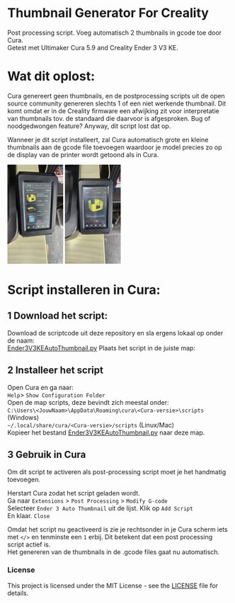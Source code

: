 # Thumbnail Generator For Creality
Post processing script.
Voeg automatisch 2 thumbnails in gcode toe door Cura.  
Getest met Ultimaker Cura 5.9 and Creality Ender 3 V3 KE.  

# Wat dit oplost:
Cura genereert geen thumbnails, en de postprocessing scripts uit de open source community genereren slechts 1 of een niet werkende thumbnail. 
Dit komt omdat er in de Creality firmware een afwijking zit voor interpretatie van thumbnails tov. de standaard die daarvoor is afgesproken. Bug of noodgedwongen feature? Anyway, dit script lost dat op.

Wanneer je dit script installeert, zal Cura automatisch grote en kleine thumbnails aan de gcode file toevoegen waardoor je model precies zo op de display van de printer wordt getoond als in Cura.

<img src="thumb1.jpg"  width="25%" height="25%" alt=""> <img src="thumb2.jpg"  width="25%" height="25%" alt="">   

# Script installeren in Cura:
## 1 Download het script:
Download de scriptcode uit deze repository en sla ergens lokaal op onder de naam:  
[Ender3V3KEAutoThumbnail.py](Ender3V3KEAutoThumbnail.py)
Plaats het script in de juiste map:  

## 2 Installeer het script
Open Cura en ga naar:  
```Help```> ```Show Configuration Folder```  
Open de map scripts, deze bevindt zich meestal onder:  
```C:\Users\<JouwNaam>\AppData\Roaming\cura\<Cura-versie>\scripts``` (Windows)  
```~/.local/share/cura/<Cura-versie>/scripts``` (Linux/Mac)  
Kopieer het bestand [Ender3V3KEAutoThumbnail.py](Ender3V3KEAutoThumbnail.py) naar deze map.  

## 3 Gebruik in Cura
Om dit script te activeren als post-processing script moet je het handmatig toevoegen.

Herstart Cura zodat het script geladen wordt.   
Ga naar ```Extensions``` > ```Post Processing``` > ```Modify G-code```  
Selecteer ```Ender 3 Auto Thumbnail``` uit de lijst.
Klik op ```Add Script```      
En klaar. ```Close```

Omdat het script nu geactiveerd is zie je rechtsonder in je Cura scherm iets met ```</>``` en tenminste een ```1``` erbij. Dit betekent dat een post processing script actief is.   
Het genereren van de thumbnails in de .gcode files gaat nu automatisch. 

### License
This project is licensed under the MIT License - see the [LICENSE](LICENSE) file for details.
